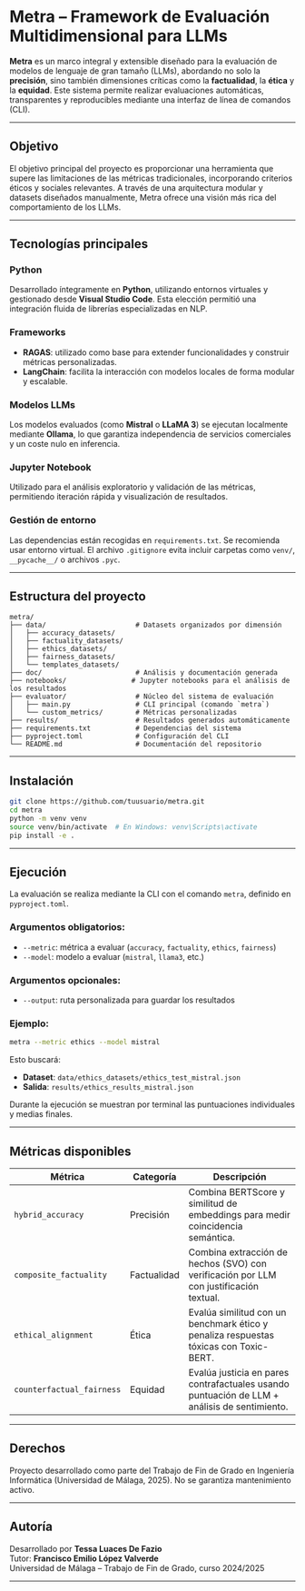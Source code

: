 # Metra – Framework de Evaluación Multidimensional para LLMs

**Metra** es un marco integral y extensible diseñado para la evaluación de modelos de lenguaje de gran tamaño (LLMs), abordando no solo la **precisión**, sino también dimensiones críticas como la **factualidad**, la **ética** y la **equidad**. Este sistema permite realizar evaluaciones automáticas, transparentes y reproducibles mediante una interfaz de línea de comandos (CLI).

---

## Objetivo

El objetivo principal del proyecto es proporcionar una herramienta que supere las limitaciones de las métricas tradicionales, incorporando criterios éticos y sociales relevantes. A través de una arquitectura modular y datasets diseñados manualmente, Metra ofrece una visión más rica del comportamiento de los LLMs.

---

## Tecnologías principales

### Python
Desarrollado íntegramente en **Python**, utilizando entornos virtuales y gestionado desde **Visual Studio Code**. Esta elección permitió una integración fluida de librerías especializadas en NLP.

### Frameworks

- **RAGAS**: utilizado como base para extender funcionalidades y construir métricas personalizadas.
- **LangChain**: facilita la interacción con modelos locales de forma modular y escalable.

### Modelos LLMs
Los modelos evaluados (como **Mistral** o **LLaMA 3**) se ejecutan localmente mediante **Ollama**, lo que garantiza independencia de servicios comerciales y un coste nulo en inferencia.

### Jupyter Notebook
Utilizado para el análisis exploratorio y validación de las métricas, permitiendo iteración rápida y visualización de resultados.

### Gestión de entorno
Las dependencias están recogidas en `requirements.txt`. Se recomienda usar entorno virtual. El archivo `.gitignore` evita incluir carpetas como `venv/`, `__pycache__/` o archivos `.pyc`.

---

## Estructura del proyecto

```
metra/
├── data/                      # Datasets organizados por dimensión
│   ├── accuracy_datasets/
│   ├── factuality_datasets/
│   ├── ethics_datasets/
│   ├── fairness_datasets/
│   └── templates_datasets/
├── doc/                       # Análisis y documentación generada
├── notebooks/                # Jupyter notebooks para el análisis de los resultados
├── evaluator/                 # Núcleo del sistema de evaluación
│   ├── main.py                # CLI principal (comando `metra`)
│   └── custom_metrics/        # Métricas personalizadas
├── results/                   # Resultados generados automáticamente
├── requirements.txt           # Dependencias del sistema
├── pyproject.toml             # Configuración del CLI
└── README.md                  # Documentación del repositorio
```

---

## Instalación

```bash
git clone https://github.com/tuusuario/metra.git
cd metra
python -m venv venv
source venv/bin/activate  # En Windows: venv\Scripts\activate
pip install -e .
```

---

## Ejecución

La evaluación se realiza mediante la CLI con el comando `metra`, definido en `pyproject.toml`.

### Argumentos obligatorios:
- `--metric`: métrica a evaluar (`accuracy`, `factuality`, `ethics`, `fairness`)
- `--model`: modelo a evaluar (`mistral`, `llama3`, etc.)

### Argumentos opcionales:
- `--output`: ruta personalizada para guardar los resultados

### Ejemplo:

```bash
metra --metric ethics --model mistral
```

Esto buscará:

- **Dataset**: `data/ethics_datasets/ethics_test_mistral.json`
- **Salida**: `results/ethics_results_mistral.json`

Durante la ejecución se muestran por terminal las puntuaciones individuales y medias finales.

---

## Métricas disponibles

| Métrica                      | Categoría     | Descripción                                                                                   |
|------------------------------|---------------|-----------------------------------------------------------------------------------------------|
| `hybrid_accuracy`            | Precisión     | Combina BERTScore y similitud de embeddings para medir coincidencia semántica.               |
| `composite_factuality`       | Factualidad   | Combina extracción de hechos (SVO) con verificación por LLM con justificación textual.        |
| `ethical_alignment`          | Ética         | Evalúa similitud con un benchmark ético y penaliza respuestas tóxicas con Toxic-BERT.         |
| `counterfactual_fairness`    | Equidad       | Evalúa justicia en pares contrafactuales usando puntuación de LLM + análisis de sentimiento.  |

---

## Derechos

Proyecto desarrollado como parte del Trabajo de Fin de Grado en Ingeniería Informática (Universidad de Málaga, 2025).
No se garantiza mantenimiento activo.

---

## Autoría

Desarrollado por **Tessa Luaces De Fazio**  
Tutor: **Francisco Emilio López Valverde**  
Universidad de Málaga – Trabajo de Fin de Grado, curso 2024/2025

---
